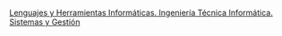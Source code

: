 [Lenguajes y Herramientas Informáticas. Ingeniería Técnica Informática.  Sistemas y Gestión](https://campusvirtual.ull.es/ocw/course/view.php?id=43)

